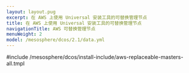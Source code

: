 ```yaml
---
layout: layout.pug
excerpt: 在 AWS 上使用 Universal 安装工具的可替换管理节点
title: 在 AWS 上使用 Universal 安装工具的可替换管理节点
navigationTitle: AWS 可替换管理节点
menuWeight: 2
model: /mesosphere/dcos/2.1/data.yml
---
```


#include /mesosphere/dcos/install-include/aws-replaceable-masters-all.tmpl

